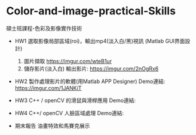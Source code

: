 # Color-and-image-practical-Skills
碩士班課程-色彩及影像實作技術

- HW1 選取影像局部區域(roi)，輸出mp4(淡入白/黑)視訊 (Matlab GUI界面設計)
  1. 圖片擷取
    https://imgur.com/wteB1ur
  2. 儲存影片(淡入白)
    輸出影片: https://imgur.com/2nOgRx6

- HW2 製作處理影片的軟體(用Matlab APP Designer)
  Demo連結: https://imgur.com/1JANKiT

- HW3 C++ / openCV 的滑鼠與滑桿應用
    Demo連結: 

- HW4 C++/ openCV 人臉區域處理
    Demo連結: 

- 期末報告 油畫特效和馬賽克展示
